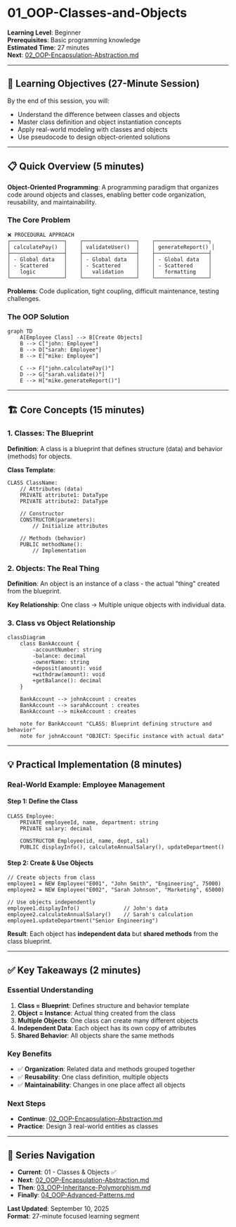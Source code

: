 # 01_OOP-Classes-and-Objects

**Learning Level**: Beginner  
**Prerequisites**: Basic programming knowledge  
**Estimated Time**: 27 minutes  
**Next**: [02_OOP-Encapsulation-Abstraction.md](02_OOP-Encapsulation-Abstraction.md)

---

## 🎯 Learning Objectives (27-Minute Session)

By the end of this session, you will:

- Understand the difference between classes and objects
- Master class definition and object instantiation concepts
- Apply real-world modeling with classes and objects
- Use pseudocode to design object-oriented solutions

---

## 📋 Quick Overview (5 minutes)

**Object-Oriented Programming**: A programming paradigm that organizes code around objects and classes, enabling better code organization, reusability, and maintainability.

### **The Core Problem**

```text
❌ PROCEDURAL APPROACH
┌─────────────────┐    ┌─────────────────┐    ┌─────────────────┐
│ calculatePay()  │    │ validateUser()  │    │ generateReport() │
├─────────────────┤    ├─────────────────┤    ├─────────────────┤
│ - Global data   │    │ - Global data   │    │ - Global data   │
│ - Scattered     │    │ - Scattered     │    │ - Scattered     │
│   logic         │    │   validation    │    │   formatting    │
└─────────────────┘    └─────────────────┘    └─────────────────┘
```

**Problems**: Code duplication, tight coupling, difficult maintenance, testing challenges.

### **The OOP Solution**

```mermaid
graph TD
    A[Employee Class] --> B[Create Objects]
    B --> C["john: Employee"]
    B --> D["sarah: Employee"]
    B --> E["mike: Employee"]
    
    C --> F["john.calculatePay()"]
    D --> G["sarah.validate()"]
    E --> H["mike.generateReport()"]
```

---

## 🏗️ Core Concepts (15 minutes)

### **1. Classes: The Blueprint**

**Definition**: A class is a blueprint that defines structure (data) and behavior (methods) for objects.

**Class Template**:

```pseudocode
CLASS ClassName:
    // Attributes (data)
    PRIVATE attribute1: DataType
    PRIVATE attribute2: DataType
    
    // Constructor
    CONSTRUCTOR(parameters):
        // Initialize attributes
    
    // Methods (behavior)
    PUBLIC methodName():
        // Implementation
```

### **2. Objects: The Real Thing**

**Definition**: An object is an instance of a class - the actual "thing" created from the blueprint.

**Key Relationship**: One class → Multiple unique objects with individual data.

### **3. Class vs Object Relationship**

```mermaid
classDiagram
    class BankAccount {
        -accountNumber: string
        -balance: decimal
        -ownerName: string
        +deposit(amount): void
        +withdraw(amount): void
        +getBalance(): decimal
    }
    
    BankAccount --> johnAccount : creates
    BankAccount --> sarahAccount : creates
    BankAccount --> mikeAccount : creates
    
    note for BankAccount "CLASS: Blueprint defining structure and behavior"
    note for johnAccount "OBJECT: Specific instance with actual data"
```

---

## 💡 Practical Implementation (8 minutes)

### **Real-World Example: Employee Management**

#### Step 1: Define the Class

```pseudocode
CLASS Employee:
    PRIVATE employeeId, name, department: string
    PRIVATE salary: decimal
    
    CONSTRUCTOR Employee(id, name, dept, sal)
    PUBLIC displayInfo(), calculateAnnualSalary(), updateDepartment()
```

#### Step 2: Create & Use Objects

```pseudocode
// Create objects from class
employee1 = NEW Employee("E001", "John Smith", "Engineering", 75000)
employee2 = NEW Employee("E002", "Sarah Johnson", "Marketing", 65000)

// Use objects independently  
employee1.displayInfo()              // John's data
employee2.calculateAnnualSalary()    // Sarah's calculation
employee1.updateDepartment("Senior Engineering")
```

**Result**: Each object has **independent data** but **shared methods** from the class blueprint.

---

## ✅ Key Takeaways (2 minutes)

### **Essential Understanding**

1. **Class = Blueprint**: Defines structure and behavior template
2. **Object = Instance**: Actual thing created from the class  
3. **Multiple Objects**: One class can create many different objects
4. **Independent Data**: Each object has its own copy of attributes
5. **Shared Behavior**: All objects share the same methods

### **Key Benefits**

- ✅ **Organization**: Related data and methods grouped together
- ✅ **Reusability**: One class definition, multiple objects  
- ✅ **Maintainability**: Changes in one place affect all objects

### **Next Steps**

- **Continue**: [02_OOP-Encapsulation-Abstraction.md](02_OOP-Encapsulation-Abstraction.md)
- **Practice**: Design 3 real-world entities as classes

---

## 🔗 Series Navigation

- **Current**: 01 - Classes & Objects ✅
- **Next**: [02_OOP-Encapsulation-Abstraction.md](02_OOP-Encapsulation-Abstraction.md)
- **Then**: [03_OOP-Inheritance-Polymorphism.md](03_OOP-Inheritance-Polymorphism.md)
- **Finally**: [04_OOP-Advanced-Patterns.md](04_OOP-Advanced-Patterns.md)

**Last Updated**: September 10, 2025  
**Format**: 27-minute focused learning segment
